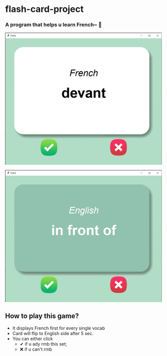 # flash-card-project
### A program that helps u learn French~ 🍟

![alt_text](https://github.com/Phern17/flash-card-project/blob/master/images/Screenshot%202021-03-22%20222059.jpg)

![alt_text](https://github.com/Phern17/flash-card-project/blob/master/images/Screenshot%202021-03-22%20222217.jpg)

## How to play this game?
- It displays French first for every single vocab
- Card will flip to English side after 5 sec.
- You can either click 
  * ✔  if u ady rmb this set; 
  * ❌ if u can't rmb  
